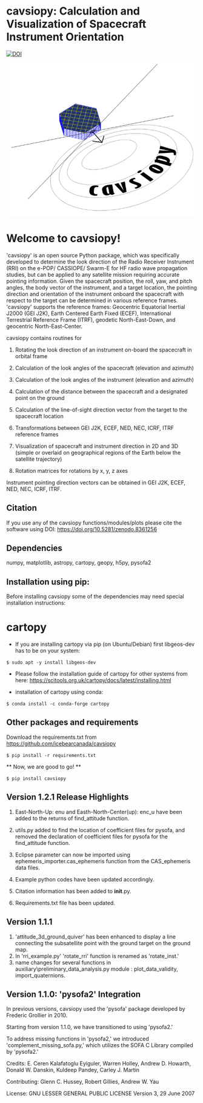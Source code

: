 # cavsiopy: Calculation and Visualization of Spacecraft Instrument Orientation


[![DOI](https://zenodo.org/badge/615434503.svg)](https://zenodo.org/badge/latestdoi/615434503)

![cavsiopy](logos/cavsiopy.png)

Welcome to cavsiopy!
====================================
'cavsiopy' is an open source Python package, which was specifically developed to determine the look direction of the Radio Receiver Instrument (RRI) on the e-POP/ CASSIOPE/ Swarm-E for HF radio wave propagation studies, but can be applied to any satellite mission requiring accurate pointing information. Given the spacecraft position, the roll, yaw, and pitch angles, the body vector of the instrument, and a target location, the pointing direction and orientation of the instrument onboard the spacecraft with respect to the target can be determined in various reference frames. 'cavsiopy' supports the reference frames: Geocentric Equatorial Inertial J2000 (GEI J2K), Earth Centered Earth Fixed (ECEF), International Terrestrial Reference Frame (ITRF), geodetic North-East-Down, and geocentric North-East-Center. 

cavsiopy contains routines for 

1. Rotating the look direction of an instrument on-board the spacecraft in orbital frame 

2. Calculation of the look angles of the spacecraft (elevation and azimuth) 

3. Calculation of the look angles of the instrument (elevation and azimuth) 

4. Calculation of the distance between the spacecraft and a designated point on the ground 

5. Calculation of the line-of-sight direction vector from the target to the spacecraft location

6. Transformations between GEI J2K, ECEF, NED, NEC, ICRF, ITRF reference frames 

7. Visualization of spacecraft and instrument direction in 2D and 3D (simple or overlaid on geographical regions of the Earth below the satellite trajectory)

8. Rotation matrices for rotations by x, y, z axes

Instrument pointing direction vectors can be obtained in GEI J2K, ECEF, NED, NEC, ICRF, ITRF.

Citation
--------

If you use any of the cavsiopy functions/modules/plots please cite the software using DOI: https://doi.org/10.5281/zenodo.8361256

Dependencies
------------
numpy, matplotlib, astropy, cartopy, geopy, h5py, pysofa2

Installation using pip:
-----------------------
Before installing cavsiopy some of the dependencies may need special installation instructions:

# cartopy

- If you are installing cartopy via pip (on Ubuntu/Debian) first libgeos-dev has to be on your system:

```
$ sudo apt -y install libgeos-dev
```

- Please follow the installation guide of cartopy for other systems from here: https://scitools.org.uk/cartopy/docs/latest/installing.html

- installation of cartopy using conda:

```
$ conda install -c conda-forge cartopy
```

Other packages and requirements
-------------------------------
Download the requirements.txt from https://github.com/icebearcanada/cavsiopy

```
$ pip install -r requirements.txt
```
** Now, we are good to go! **

```
$ pip install cavsiopy
```

Version 1.2.1 Release Highlights
--------------------------------
1. East-North-Up: enu and Easth-North-Center(up): enc_u have been added to the returns of find\_attitude function.

2. utils.py added to find the location of coefficient files for pysofa, and removed the declaration of coefficient files for pysofa for the find\_attitude function.

3. Eclipse parameter can now be imported using ephemeris\_importer.cas\_ephemeris function from the CAS_ephemeris data files.

4. Example python codes have been updated accordingly.

5. Citation information has been added to __init__.py.

6. Requirements.txt file has been updated.

Version 1.1.1
-------------
1. 'attitude\_3d\_ground\_quiver' has been enhanced to display a line connecting the subsatellite point with the ground target on the ground map.
2. In 'rri\_example.py' 'rotate\_rri' function is renamed as 'rotate\_inst.'
3. name changes for several functions in auxiliary\preliminary\_data\_analysis.py module : plot\_data\_validity, import\_quaternions.

Version 1.1.0: 'pysofa2' Integration
------------------------------------
In previous versions, cavsiopy used the 'pysofa' package developed by Frederic Grollier in 2010.

Starting from version 1.1.0, we have transitioned to using 'pysofa2.'

To address missing functions in 'pysofa2,' we introduced 'complement\_missing\_sofa.py,' which utilizes the SOFA C Library compiled by 'pysofa2.'


Credits: E. Ceren Kalafatoglu Eyiguler, Warren Holley, Andrew D. Howarth, Donald W. Danskin, Kuldeep Pandey, Carley J. Martin

Contributing: Glenn C. Hussey, Robert Gillies, Andrew W. Yau

License: GNU LESSER GENERAL PUBLIC LICENSE Version 3, 29 June 2007
